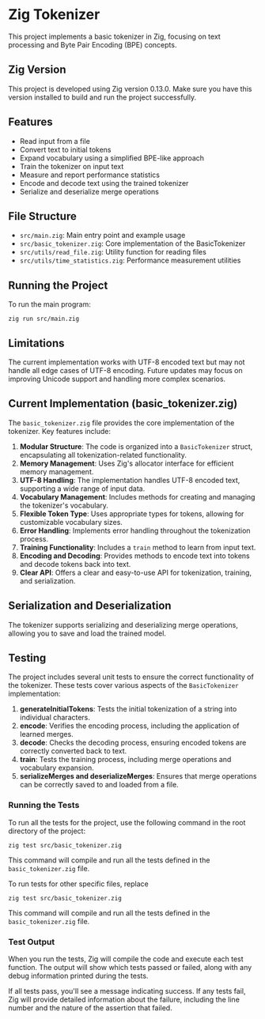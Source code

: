 # Zig Tokenizer

This project implements a basic tokenizer in Zig, focusing on text processing and Byte Pair Encoding (BPE) concepts.

## Zig Version

This project is developed using Zig version 0.13.0. Make sure you have this version installed to build and run the project successfully.

## Features

- Read input from a file
- Convert text to initial tokens
- Expand vocabulary using a simplified BPE-like approach
- Train the tokenizer on input text
- Measure and report performance statistics
- Encode and decode text using the trained tokenizer
- Serialize and deserialize merge operations

## File Structure

- `src/main.zig`: Main entry point and example usage
- `src/basic_tokenizer.zig`: Core implementation of the BasicTokenizer
- `src/utils/read_file.zig`: Utility function for reading files
- `src/utils/time_statistics.zig`: Performance measurement utilities

## Running the Project

To run the main program:

```
zig run src/main.zig
```

## Limitations

The current implementation works with UTF-8 encoded text but may not handle all edge cases of UTF-8 encoding. Future updates may focus on improving Unicode support and handling more complex scenarios.

## Current Implementation (basic_tokenizer.zig)

The `basic_tokenizer.zig` file provides the core implementation of the tokenizer. Key features include:

1. **Modular Structure**: The code is organized into a `BasicTokenizer` struct, encapsulating all tokenization-related functionality.
2. **Memory Management**: Uses Zig's allocator interface for efficient memory management.
3. **UTF-8 Handling**: The implementation handles UTF-8 encoded text, supporting a wide range of input data.
4. **Vocabulary Management**: Includes methods for creating and managing the tokenizer's vocabulary.
5. **Flexible Token Type**: Uses appropriate types for tokens, allowing for customizable vocabulary sizes.
6. **Error Handling**: Implements error handling throughout the tokenization process.
7. **Training Functionality**: Includes a `train` method to learn from input text.
8. **Encoding and Decoding**: Provides methods to encode text into tokens and decode tokens back into text.
9. **Clear API**: Offers a clear and easy-to-use API for tokenization, training, and serialization.

## Serialization and Deserialization

The tokenizer supports serializing and deserializing merge operations, allowing you to save and load the trained model.

## Testing

The project includes several unit tests to ensure the correct functionality of the tokenizer. These tests cover various aspects of the `BasicTokenizer` implementation:

1. **generateInitialTokens**: Tests the initial tokenization of a string into individual characters.
2. **encode**: Verifies the encoding process, including the application of learned merges.
3. **decode**: Checks the decoding process, ensuring encoded tokens are correctly converted back to text.
4. **train**: Tests the training process, including merge operations and vocabulary expansion.
5. **serializeMerges and deserializeMerges**: Ensures that merge operations can be correctly saved to and loaded from a file.

### Running the Tests

To run all the tests for the project, use the following command in the root directory of the project:

```
zig test src/basic_tokenizer.zig
```

This command will compile and run all the tests defined in the `basic_tokenizer.zig` file.

To run tests for other specific files, replace

```
zig test src/basic_tokenizer.zig
```

This command will compile and run all the tests defined in the `basic_tokenizer.zig` file.

### Test Output

When you run the tests, Zig will compile the code and execute each test function. The output will show which tests passed or failed, along with any debug information printed during the tests.

If all tests pass, you'll see a message indicating success. If any tests fail, Zig will provide detailed information about the failure, including the line number and the nature of the assertion that failed.
